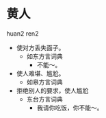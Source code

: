 





# 黄人
huan2 ren2
+ 使对方丢失面子。
  * 如东方言词典
    - 不能～。
+ 使人难堪、尴尬。
  * 如皋方言词典
+ 拒绝别人的要求，使人尴尬
  * 东台方言词典
    - 我请你吃饭，你不能～。
